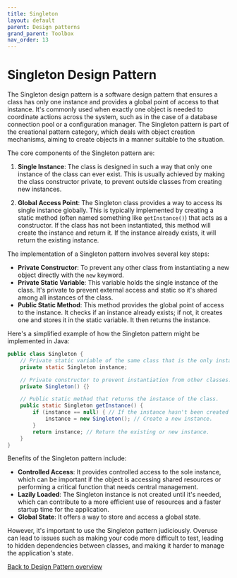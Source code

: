 ```yaml
---
title: Singleton
layout: default
parent: Design patterns
grand_parent: Toolbox
nav_order: 13
---
```


# Singleton Design Pattern

The Singleton design pattern is a software design pattern that ensures a class has only one instance and provides a global point of access to that instance. It's commonly used when exactly one object is needed to coordinate actions across the system, such as in the case of a database connection pool or a configuration manager. The Singleton pattern is part of the creational pattern category, which deals with object creation mechanisms, aiming to create objects in a manner suitable to the situation.

The core components of the Singleton pattern are:

1. **Single Instance**: The class is designed in such a way that only one instance of the class can ever exist. This is usually achieved by making the class constructor private, to prevent outside classes from creating new instances.

2. **Global Access Point**: The Singleton class provides a way to access its single instance globally. This is typically implemented by creating a static method (often named something like `getInstance()`) that acts as a constructor. If the class has not been instantiated, this method will create the instance and return it. If the instance already exists, it will return the existing instance.

The implementation of a Singleton pattern involves several key steps:

- **Private Constructor**: To prevent any other class from instantiating a new object directly with the `new` keyword.
- **Private Static Variable**: This variable holds the single instance of the class. It's private to prevent external access and static so it's shared among all instances of the class.
- **Public Static Method**: This method provides the global point of access to the instance. It checks if an instance already exists; if not, it creates one and stores it in the static variable. It then returns the instance.

Here's a simplified example of how the Singleton pattern might be implemented in Java:

```java
public class Singleton {
    // Private static variable of the same class that is the only instance of the class.
    private static Singleton instance;

    // Private constructor to prevent instantiation from other classes.
    private Singleton() {}

    // Public static method that returns the instance of the class.
    public static Singleton getInstance() {
        if (instance == null) { // If the instance hasn't been created yet.
            instance = new Singleton(); // Create a new instance.
        }
        return instance; // Return the existing or new instance.
    }
}
```

Benefits of the Singleton pattern include:

- **Controlled Access**: It provides controlled access to the sole instance, which can be important if the object is accessing shared resources or performing a critical function that needs central management.
- **Lazily Loaded**: The Singleton instance is not created until it's needed, which can contribute to a more efficient use of resources and a faster startup time for the application.
- **Global State**: It offers a way to store and access a global state.

However, it's important to use the Singleton pattern judiciously. Overuse can lead to issues such as making your code more difficult to test, leading to hidden dependencies between classes, and making it harder to manage the application's state.

[Back to Design Pattern overview](./README.md)
